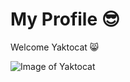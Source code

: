 # My Profile 😎

Welcome Yaktocat 😸

![Image of Yaktocat](https://octodex.github.com/images/yaktocat.png)
